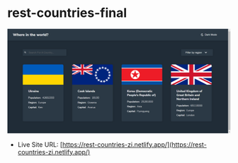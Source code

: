 # rest-countries-final

![Preview](./rest-countries.png)
- Live Site URL: [https://rest-countries-zi.netlify.app/](https://rest-countries-zi.netlify.app/)
